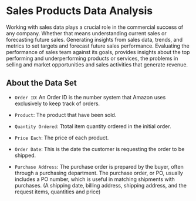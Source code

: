 # Sales Products Data Analysis

Working with sales data plays a crucial role in the commercial success of any company. Whether that means understanding current sales or forecasting future sales. Generating insights from sales data, trends, and metrics to set targets and forecast future sales performance. Evaluating the performance of sales team against its goals, provides insights about the top performing and underperforming products or services, the problems in selling and market opportunities and sales activities that generate revenue.

## About the Data Set

* `Order ID`: An Order ID is the number system that Amazon uses exclusively to keep track of orders. 

* `Product`: The product that have been sold.

* `Quantity Ordered`: Ttotal item quantity ordered in the initial order.

* `Price Each`: The price of each product.

* `Order Date`: This is the date the customer is requesting the order to be shipped.

* `Purchase Address`: The purchase order is prepared by the buyer, often through a purchasing department. The purchase order, or PO, usually includes a PO number, which is useful in matching shipments with purchases. (A shipping date, billing address, shipping address, and the request items, quantities and price)
